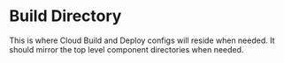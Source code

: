 # Build Directory

This is where Cloud Build and Deploy configs will reside when needed. It should
mirror the top level component directories when needed.

